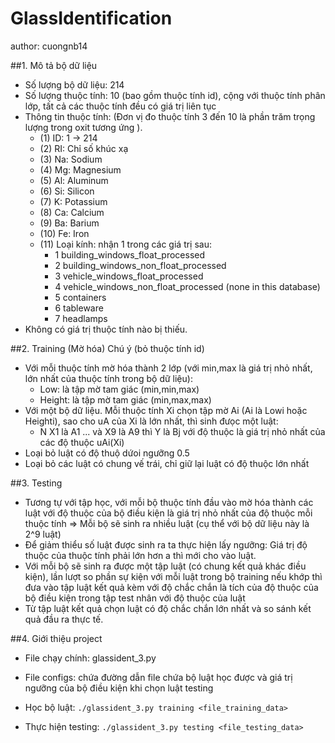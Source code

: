 # GlassIdentification
author: cuongnb14

##1. Mô tả bộ dữ liệu
- Số lượng bộ dữ liệu: 214
- Số lượng thuộc tính: 10 (bao gồm thuộc tính id), cộng với thuộc tính phân lớp, tất cả các thuộc tính đều có giá trị liên tục 
- Thông tin thuộc tính: (Đơn vị đo thuộc tính 3 đến 10 là phần trăm trọng lượng trong oxit tương ứng ).
  - (1) ID: 1 -> 214
  - (2) RI: Chỉ số khúc xạ
  - (3) Na: Sodium
  - (4) Mg: Magnesium
  - (5) Al: Aluminum
  - (6) Si: Silicon
  - (7) K: Potassium
  - (8) Ca: Calcium
  - (9) Ba: Barium
  - (10) Fe: Iron
  - (11) Loại kính: nhận 1 trong các giá trị sau:
    - 1 building_windows_float_processed
    - 2 building_windows_non_float_processed
    - 3 vehicle_windows_float_processed
    - 4 vehicle_windows_non_float_processed (none in this database)
    - 5 containers
    - 6 tableware
    - 7 headlamps
- Không có giá trị thuộc tính nào bị thiếu. 

##2. Training (Mờ hóa)
Chú ý (bỏ thuộc tính id)
- Với mỗi thuộc tính mờ hóa thành 2 lớp (với min,max là giá trị nhỏ nhất, lớn nhất của thuộc tính trong bộ dữ liệu):
  - Low: là tập mờ tam giác (min,min,max)
  - Height: là tập mờ tam giác (min,max,max)
- Với một bộ dữ liệu. Mỗi thuộc tính Xi chọn tập mờ Ai (Ai là Lowi hoặc Heighti), sao cho uA của Xi là lớn nhất, thì sinh đưọc một luật:
  - N X1 là A1 ... và X9 là A9 thì Y là Bj với độ thuộc là giá trị nhỏ nhất của các độ thuộc uAi(Xi)
- Loại bỏ luật có độ thuộ dứoi ngưỡng 0.5
- Loại bỏ các luật có chung vế trái, chỉ giữ lại luật có độ thuộc lớn nhất

##3. Testing
- Tương tự với tập học, với mỗi bộ thuộc tính đầu vào mờ hóa thành các luật với độ thuộc của bộ điều kiện là giá trị nhỏ nhất của độ thuộc mỗi thuộc tính => Mỗi bộ sẽ sinh ra nhiều luật (cụ thể với bộ dữ liệu này là 2^9 luật)
- Để giảm thiểu số luật được sinh ra ta thực hiện lấy ngưỡng: Giá trị độ thuộc của thuộc tính phải lớn hơn a thì mới cho vào luật.
- Với mỗi bộ sẽ sinh ra được một tập luật (có chung kết quả khác điều kiện), lần lượt so phần sự kiện với mỗi luật trong bộ training nếu khớp thì đưa vào tập luật kết quả kèm với độ chắc chắn là tích của độ thuộc của bộ điều kiện trong tập test nhân với độ thuộc của luật
- Từ tập luật kết quả chọn luật có độ chắc chắn lớn nhất và so sánh kết quả đầu ra thực tế.

##4. Giới thiệu project
- File chạy chính: glassident_3.py
- File configs: chứa đường dẫn file chứa bộ luật học được và giá trị ngưỡng của bộ điều kiện khi chọn luật testing

- Học bộ luật: `./glassident_3.py training <file_training_data>`
- Thực hiện testing: `./glassident_3.py testing <file_testing_data>`
